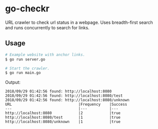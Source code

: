 # go-checkr

URL crawler to check url status in a webpage. Uses breadth-first search and runs concurrently to search for links.

## Usage

```bash
# Example website with anchor links.
$ go run server.go

# Start the crawler.
$ go run main.go
```

Output:

```
2018/09/29 01:42:56 found: http://localhost:8080
2018/09/29 01:42:56 found: http://localhost:8080/test
2018/09/29 01:42:56 found: http://localhost:8080/unknown
URL                              |Frequency    |Success
---                              |---          |---
http://localhost:8080            |2            |true
http://localhost:8080/test       |1            |true
http://localhost:8080/unknown    |1            |true
```
